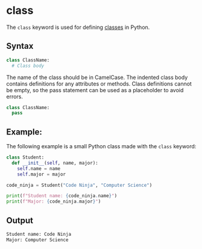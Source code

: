 # class
The `class` keyword is used for defining [classes](../classes.md) in Python.

## Syntax
```py
class ClassName:
  # Class body
```

The name of the class should be in CamelCase. The indented class body contains definitions for any attributes or methods. Class definitions cannot be empty, so the pass statement can be used as a placeholder to avoid errors.

```py
class ClassName:
  pass
```

## Example:
The following example is a small Python class made with the `class` keyword:

```py
class Student:
  def __init__(self, name, major):
    self.name = name
    self.major = major

code_ninja = Student("Code Ninja", "Computer Science")

print(f"Student name: {code_ninja.name}")
print(f"Major: {code_ninja.major}")
```

## Output
```bash
Student name: Code Ninja
Major: Computer Science
```